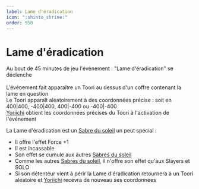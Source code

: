 ```yaml
---
label: Lame d'éradication
icon: ":shinto_shrine:"
order: 950
---
```


# Lame d'éradication

Au bout de 45 minutes de jeu l'événement : "Lame d'éradication" se déclenche <br>
<br>
L'événement fait apparaître un Toori au dessus d'un coffre contenant la lame en question <br>
Le Toori apparaît aléatoirement à des coordonnées précise : soit en 400|400, -400|400, 400|-400 ou -400|-400 <br>
[Yoriichi](../roles/solo/yoriichi) obtient les coordonnées précises du Toori à l'activation de l'événement

La Lame d'éradication est un [Sabre du soleil](./sabre) un peut spécial :
- Il offre l'effet Force +1
- Il est incassable
- Son effet se cumule aux autres [Sabres du soleil](./sabre)
- Comme les autres [Sabres du soleil](./sabre), il n'offre son effet qu'aux Slayers et SOLO
- Si son détenteur vient à périr la Lame d'éradication retournera à un Toori aléatoire et [Yoriichi](../roles/solo/yoriichi) recevra de nouveau ses coordonnées
